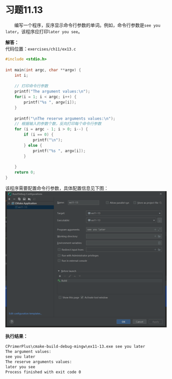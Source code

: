 # 习题11.13

&emsp;&emsp;编写一个程序，反序显示命令行参数的单词。例如，命令行参数是`see you later`，该程序应打印`later you see`。

**解答：**  
代码位置：`exercises/ch11/ex13.c`
```c
#include <stdio.h>

int main(int argc, char **argv) {
    int i;

    // 打印命令行参数
    printf("The argument values:\n");
    for(i = 1; i < argc; i++) {
        printf("%s ", argv[i]);
    }

    printf("\nThe reserve arguments values:\n");
    // 根据输入的参数个数，反向打印每个命令行参数
    for (i = argc - 1; i > 0; i--) {
        if (i == 0) {
            printf("\n");
        } else {
            printf("%s ", argv[i]);
        }

    }
    return 0;
}
```

该程序需要配置命令行参数，具体配置信息见下图：
<img src="images/ex13_program_arguments_config.png" alt="配置命令行参数" style="zoom: 67%;" />

**执行结果：**
```
CPrimerPlus\cmake-build-debug-mingw\ex11-13.exe see you later
The argument values:
see you later
The reserve arguments values:
later you see
Process finished with exit code 0
```